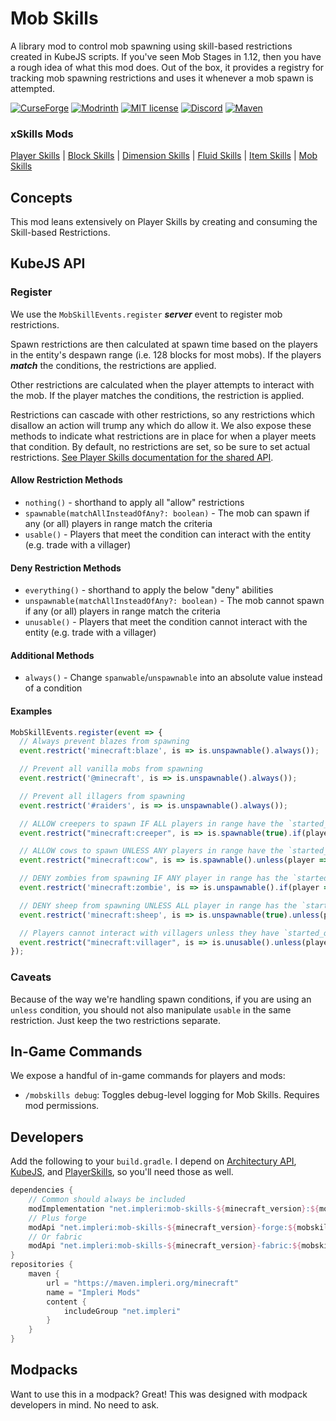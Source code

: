 # Mob Skills

A library mod to control mob spawning using skill-based restrictions created in KubeJS scripts. If you've seen Mob
Stages in 1.12, then you have a rough idea of what this mod does. Out of the box, it provides a registry for tracking
mob spawning restrictions and uses it whenever a mob spawn is attempted.

[![CurseForge](https://cf.way2muchnoise.eu/short_714844.svg)](https://www.curseforge.com/minecraft/mc-mods/mob-skills)
[![Modrinth](https://img.shields.io/modrinth/dt/mob-skills?color=bcdeb7&label=%20&logo=modrinth&logoColor=096765&style=plastic)](https://modrinth.com/mod/mob-skills)
[![MIT license](https://img.shields.io/github/license/impleri/mob-skills?color=bcdeb7&label=Source&logo=github&style=flat)](https://github.com/impleri/mob-skills)
[![Discord](https://img.shields.io/discord/1093178610950623233?color=096765&label=Community&logo=discord&logoColor=bcdeb7&style=plastic)](https://discord.com/invite/avxJgbaUmG)
[![Maven](https://img.shields.io/maven-metadata/v?color=096765&label=%20&logo=gradle&logoColor=bcdeb7&metadataUrl=https%3A%2F%2Fmaven.impleri.org%2Fminecraft%2Fnet%2Fimpleri%2Fmob-skills-1.19.2%2Fmaven-metadata.xml&style=flat)](https://github.com/impleri/mob-skills#developers)

### xSkills Mods

[Player Skills](https://github.com/impleri/player-skills)
| [Block Skills](https://github.com/impleri/block-skills)
| [Dimension Skills](https://github.com/impleri/dimension-skills)
| [Fluid Skills](https://github.com/impleri/fluid-skills)
| [Item Skills](https://github.com/impleri/item-skills)
| [Mob Skills](https://github.com/impleri/mob-skills)

## Concepts

This mod leans extensively on Player Skills by creating and consuming the Skill-based Restrictions.

## KubeJS API

### Register

We use the `MobSkillEvents.register` ***server*** event to register mob restrictions.

Spawn restrictions are then calculated at spawn time based on the players in the entity's despawn range (i.e. 128 blocks
for most mobs). If the players ***match*** the conditions, the restrictions are applied.

Other restrictions are calculated when the player attempts to interact with the mob. If the player matches the
conditions, the restriction is applied.

Restrictions can cascade with other restrictions, so any restrictions which disallow an action will trump any which do
allow it. We also expose these methods to indicate what restrictions are in place for when a player meets that
condition. By default, no restrictions are set, so be sure to set actual
restrictions. [See Player Skills documentation for the shared API](https://github.com/impleri/player-skills#kubejs-restrictions-api).

#### Allow Restriction Methods

- `nothing()` - shorthand to apply all "allow" restrictions
- `spawnable(matchAllInsteadOfAny?: boolean)` - The mob can spawn if any (or all) players in range match the criteria
- `usable()` - Players that meet the condition can interact with the entity (e.g. trade with a villager)

#### Deny Restriction Methods

- `everything()` - shorthand to apply the below "deny" abilities
- `unspawnable(matchAllInsteadOfAny?: boolean)` - The mob cannot spawn if any (or all) players in range match the
  criteria
- `unusable()` - Players that meet the condition cannot interact with the entity (e.g. trade with a villager)

#### Additional Methods

- `always()` - Change `spanwable`/`unspawnable` into an absolute value instead of a condition

#### Examples

```js
MobSkillEvents.register(event => {
  // Always prevent blazes from spawning
  event.restrict('minecraft:blaze', is => is.unspawnable().always());

  // Prevent all vanilla mobs from spawning
  event.restrict('@minecraft', is => is.unspawnable().always());

  // Prevent all illagers from spawning
  event.restrict('#raiders', is => is.unspawnable().always());

  // ALLOW creepers to spawn IF ALL players in range have the `started_quest` skill
  event.restrict("minecraft:creeper", is => is.spawnable(true).if(player => player.can("skills:started_quest")));

  // ALLOW cows to spawn UNLESS ANY players in range have the `started_quest` skill
  event.restrict("minecraft:cow", is => is.spawnable().unless(player => player.can("skills:started_quest")));

  // DENY zombies from spawning IF ANY player in range has the `started_quest` skill
  event.restrict('minecraft:zombie', is => is.unspawnable().if(player => player.can('skills:started_quest')));

  // DENY sheep from spawning UNLESS ALL player in range has the `started_quest` skill
  event.restrict('minecraft:sheep', is => is.unspawnable(true).unless(player => player.can('skills:started_quest')));

  // Players cannot interact with villagers unless they have `started_quest` skill
  event.restrict("minecraft:villager", is => is.unusable().unless(player => player.can("skills:started_quest")));
});
```

### Caveats

Because of the way we're handling spawn conditions, if you are using an `unless` condition, you should not also
manipulate `usable` in the same restriction. Just keep the two restrictions separate.

## In-Game Commands

We expose a handful of in-game commands for players and mods:

- `/mobskills debug`: Toggles debug-level logging for Mob Skills. Requires mod permissions.

## Developers

Add the following to your `build.gradle`. I depend
on [Architectury API](https://github.com/architectury/architectury-api), [KubeJS](https://github.com/KubeJS-Mods/KubeJS),
and [PlayerSkills](https://github.com/impleri/player-skills), so you'll need those as well.

```groovy
dependencies {
    // Common should always be included 
    modImplementation "net.impleri:mob-skills-${minecraft_version}:${mobskills_version}"
    // Plus forge
    modApi "net.impleri:mob-skills-${minecraft_version}-forge:${mobskills_version}"
    // Or fabric
    modApi "net.impleri:mob-skills-${minecraft_version}-fabric:${mobskills_version}"
}
repositories {
    maven {
        url = "https://maven.impleri.org/minecraft"
        name = "Impleri Mods"
        content {
            includeGroup "net.impleri"
        }
    }
}
```

## Modpacks

Want to use this in a modpack? Great! This was designed with modpack developers in mind. No need to ask.
